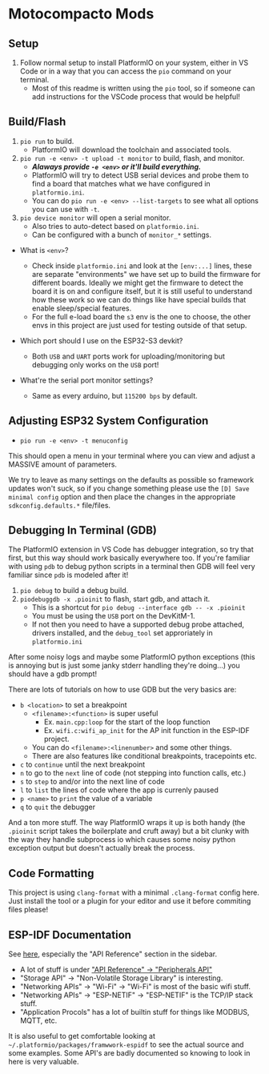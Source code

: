 # Motocompacto Mods

## Setup

1. Follow normal setup to install PlatformIO on your system, either in VS Code
   or in a way that you can access the `pio` command on your terminal.
    * Most of this readme is written using the `pio` tool, so if someone can
      add instructions for the VSCode process that would be helpful!


## Build/Flash

1. `pio run` to build.
    * PlatformIO will download the toolchain and associated tools.
2. `pio run -e <env> -t upload -t monitor` to build, flash, and monitor.
    * ***Alaways provide `-e <env>` or it'll build everything.***
    * PlatformIO will try to detect USB serial devices and probe them to find a
      board that matches what we have configured in `platformio.ini`.
    * You can do `pio run -e <env> --list-targets` to see what all options you can use
      with `-t`.
3. `pio device monitor` will open a serial monitor.
    * Also tries to auto-detect based on `platformio.ini`.
    * Can be configured with a bunch of `monitor_*` settings.

* What is `<env>`?
    * Check inside `platformio.ini` and look at the `[env:...]` lines, these
      are separate "environments" we have set up to build the firmware for
      different boards. Ideally we might get the firmware to detect the board
      it is on and configure itself, but it is still useful to understand
      how these work so we can do things like have special builds that enable
      sleep/special features.
    * For the full e-load board the `s3` env is the one to choose, the other envs
      in this project are just used for testing outside of that setup.

* Which port should I use on the ESP32-S3 devkit?
    * Both `USB` and `UART` ports work for uploading/monitoring but debugging
      only works on the `USB` port!

* What're the serial port monitor settings?
    * Same as every arduino, but `115200 bps` by default.


## Adjusting ESP32 System Configuration

* `pio run -e <env> -t menuconfig`

This should open a menu in your terminal where you can view and adjust a MASSIVE
amount of parameters.

We try to leave as many settings on the defaults as possible so framework updates
won't suck, so if you change something please use the `[D] Save minimal config`
option and then place the changes in the appropriate `sdkconfig.defaults.*` file/files.


## Debugging In Terminal (GDB)

The PlatformIO extension in VS Code has debugger integration, so try that first,
but this way should work basically everywhere too. If you're familiar with using
`pdb` to debug python scripts in a terminal then GDB will feel very familiar
since `pdb` is modeled after it!

1. `pio debug` to build a debug build.
2. `piodebuggdb -x .pioinit` to flash, start gdb, and attach it.
    * This is a shortcut for `pio debug --interface gdb -- -x .pioinit`
    * You must be using the `USB` port on the DevKitM-1.
    * If not then you need to have a supported debug probe attached, drivers
      installed, and the `debug_tool` set approriately in `platformio.ini`

After some noisy logs and maybe some PlatformIO python exceptions (this is annoying
but is just some janky stderr handling they're doing...) you should have a
gdb prompt!

There are lots of tutorials on how to use GDB but the very basics are:
* `b <location>` to set a breakpoint
    * `<filename>:<function>` is super useful
        * Ex. `main.cpp:loop` for the start of the loop function
        * Ex. `wifi.c:wifi_ap_init` for the AP init function in the ESP-IDF project.
    * You can do `<filename>:<linenumber>` and some other things.
    * There are also features like conditional breakpoints, tracepoints etc.
* `c` to `continue` until the next breakpoint
* `n` to go to the `next` line of code (not stepping into function calls, etc.)
* `s` to `step` to and/or into the next line of code
* `l` to `list` the lines of code where the app is currenly paused
* `p <name>` to `print` the value of a variable
* `q` to `quit` the debugger

And a ton more stuff. The way PlatformIO wraps it up is both handy (the `.pioinit`
script takes the boilerplate and cruft away) but a bit clunky with the way they
handle subprocess io which causes some noisy python exception output but doesn't
actually break the process.


## Code Formatting

This project is using `clang-format` with a minimal `.clang-format` config here.
Just install the tool or a plugin for your editor and use it before commiting
files please!


## ESP-IDF Documentation

See [here](https://docs.espressif.com/projects/esp-idf/en/stable/esp32s3/get-started/index.html),
especially the "API Reference" section in the sidebar.
* A lot of stuff is under ["API Reference" -> "Peripherals API"](https://docs.espressif.com/projects/esp-idf/en/stable/esp32s3/api-reference/peripherals/index.html)
* "Storage API" -> "Non-Volatile Storage Library" is interesting.
* "Networking APIs" -> "Wi-Fi" -> "Wi-Fi" is most of the basic wifi stuff.
* "Networking APIs" -> "ESP-NETIF" -> "ESP-NETIF" is the TCP/IP stack stuff.
* "Application Procols" has a lot of builtin stuff for things like MODBUS, MQTT, etc.

It is also useful to get comfortable looking at `~/.platformio/packages/framwwork-espidf`
to see the actual source and some examples. Some API's are badly documented so
knowing to look in here is very valuable.
